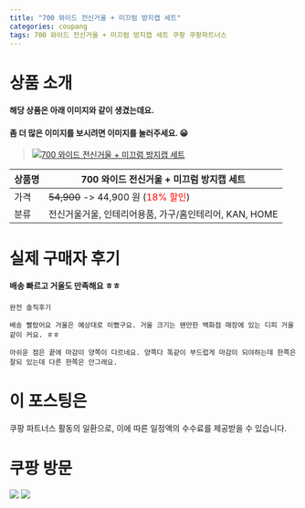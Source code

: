 ```yaml
---
title: "700 와이드 전신거울 + 미끄럼 방지캡 세트"
categories: coupang
tags: 700 와이드 전신거울 + 미끄럼 방지캡 세트 쿠팡 쿠팡파트너스
---
```

# 상품 소개
#### 해당 상품은 아래 이미지와 같이 생겼는데요. 
#### 좀 더 많은 이미지를 보시려면 이미지를 눌러주세요. 😀
> [![700 와이드 전신거울 + 미끄럼 방지캡 세트](https://static.coupangcdn.com/image/affiliate/banner/aa628a483297514ad06dbe57edf9e160@2x.jpg)](https://coupa.ng/bO4z4n)

상품명 | 700 와이드 전신거울 + 미끄럼 방지캡 세트
-------|-------
가격 | ~~54,900~~ -> 44,900 원 (<span style="color:red">18% 할인</span>)
분류 | 전신거울거울, 인테리어용품, 가구/홈인테리어, KAN, HOME

# 실제 구매자 후기

####    배송 빠르고 거울도 만족해요 ㅎㅎ
    완전 솔직후기
    
    배송 빨랐어요 거울은 예상대로 이뻤구요. 거울 크기는 왠만한 백화점 매장에 있는 디피 거울같이 커요. ㅎㅎ
    
    아쉬운 점은 끝에 마감이 양쪽이 다르네요. 양쪽다 똑같이 부드럽게 마감이 되야하는데 한쪽은 잘되 있는데 다른 한쪽은 안그래요.

# 이 포스팅은
쿠팡 파트너스 활동의 일환으로, 이에 따른 일정액의 수수료를 제공받을 수 있습니다.

# 쿠팡 방문
[![](https://ads-partners.coupang.com/banners/404218?subId=&traceId=V0-301-bae0f72e5e59e45f-I404218&w=728&h=90)](https://coupa.ng/bOXH5d)
[![](https://ads-partners.coupang.com/banners/404240?subId=&traceId=V0-301-371ae01f4226dec2-I404240&w=728&h=90)](https://coupa.ng/bOXIeg)


